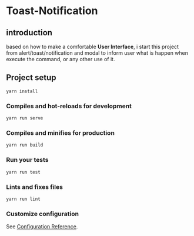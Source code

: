 # Toast-Notification

## introduction

based on how to make a comfortable **User Interface**, i start this project from alert/toast/notification and modal to inform user what is happen when execute the command, or any other use of it.

## Project setup
```
yarn install
```

### Compiles and hot-reloads for development
```
yarn run serve
```

### Compiles and minifies for production
```
yarn run build
```

### Run your tests
```
yarn run test
```

### Lints and fixes files
```
yarn run lint
```

### Customize configuration
See [Configuration Reference](https://cli.vuejs.org/config/).
